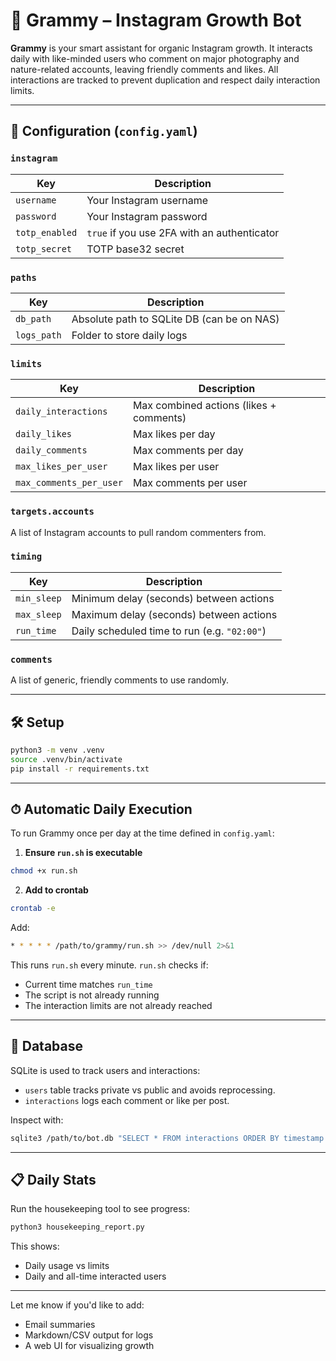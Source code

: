 # 📸 Grammy – Instagram Growth Bot

**Grammy** is your smart assistant for organic Instagram growth. It interacts daily with like-minded users who comment on major photography and nature-related accounts, leaving friendly comments and likes. All interactions are tracked to prevent duplication and respect daily interaction limits.

---

## 🔧 Configuration (`config.yaml`)

### `instagram`
| Key             | Description                                  |
|----------------|----------------------------------------------|
| `username`      | Your Instagram username                      |
| `password`      | Your Instagram password                      |
| `totp_enabled`  | `true` if you use 2FA with an authenticator  |
| `totp_secret`   | TOTP base32 secret                           |

### `paths`
| Key          | Description                                      |
|---------------|--------------------------------------------------|
| `db_path`     | Absolute path to SQLite DB (can be on NAS)       |
| `logs_path`   | Folder to store daily logs                       |

### `limits`
| Key                     | Description                                 |
|-------------------------|---------------------------------------------|
| `daily_interactions`    | Max combined actions (likes + comments)     |
| `daily_likes`           | Max likes per day                           |
| `daily_comments`        | Max comments per day                        |
| `max_likes_per_user`    | Max likes per user                          |
| `max_comments_per_user` | Max comments per user                       |

### `targets.accounts`
A list of Instagram accounts to pull random commenters from.

### `timing`
| Key         | Description                                       |
|-------------|---------------------------------------------------|
| `min_sleep` | Minimum delay (seconds) between actions           |
| `max_sleep` | Maximum delay (seconds) between actions           |
| `run_time`  | Daily scheduled time to run (e.g. `"02:00"`)      |

### `comments`
A list of generic, friendly comments to use randomly.

---

## 🛠 Setup

```bash
python3 -m venv .venv
source .venv/bin/activate
pip install -r requirements.txt
```

---

## ⏱ Automatic Daily Execution

To run Grammy once per day at the time defined in `config.yaml`:

1. **Ensure `run.sh` is executable**
```bash
chmod +x run.sh
```

2. **Add to crontab**
```bash
crontab -e
```
Add:
```bash
* * * * * /path/to/grammy/run.sh >> /dev/null 2>&1
```
This runs `run.sh` every minute. `run.sh` checks if:
- Current time matches `run_time`
- The script is not already running
- The interaction limits are not already reached

---

## 💾 Database

SQLite is used to track users and interactions:
- `users` table tracks private vs public and avoids reprocessing.
- `interactions` logs each comment or like per post.

Inspect with:
```bash
sqlite3 /path/to/bot.db "SELECT * FROM interactions ORDER BY timestamp DESC LIMIT 10;"
```

---

## 📋 Daily Stats

Run the housekeeping tool to see progress:
```bash
python3 housekeeping_report.py
```
This shows:
- Daily usage vs limits
- Daily and all-time interacted users

---

Let me know if you'd like to add:
- Email summaries
- Markdown/CSV output for logs
- A web UI for visualizing growth
